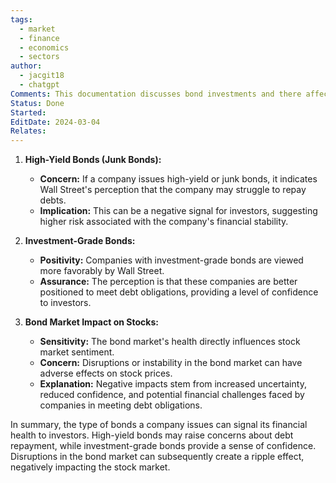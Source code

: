 ```yaml
---
tags:
  - market
  - finance
  - economics
  - sectors
author:
  - jacgit18
  - chatgpt
Comments: This documentation discusses bond investments and there affect on the stock market.
Status: Done
Started: 
EditDate: 2024-03-04
Relates:
---
```

1. **High-Yield Bonds (Junk Bonds):**
   - **Concern:** If a company issues high-yield or junk bonds, it indicates Wall Street's perception that the company may struggle to repay debts.
   - **Implication:** This can be a negative signal for investors, suggesting higher risk associated with the company's financial stability.

2. **Investment-Grade Bonds:**
   - **Positivity:** Companies with investment-grade bonds are viewed more favorably by Wall Street.
   - **Assurance:** The perception is that these companies are better positioned to meet debt obligations, providing a level of confidence to investors.

3. **Bond Market Impact on Stocks:**
   - **Sensitivity:** The bond market's health directly influences stock market sentiment.
   - **Concern:** Disruptions or instability in the bond market can have adverse effects on stock prices.
   - **Explanation:** Negative impacts stem from increased uncertainty, reduced confidence, and potential financial challenges faced by companies in meeting debt obligations.

In summary, the type of bonds a company issues can signal its financial health to investors. High-yield bonds may raise concerns about debt repayment, while investment-grade bonds provide a sense of confidence. Disruptions in the bond market can subsequently create a ripple effect, negatively impacting the stock market.